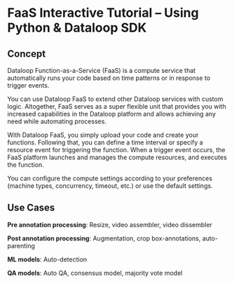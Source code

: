 # FaaS Interactive Tutorial – Using Python & Dataloop SDK  
## Concept  
  
Dataloop Function-as-a-Service (FaaS) is a compute service that automatically runs your code based on time patterns or in response to trigger events.  
  
You can use Dataloop FaaS to extend other Dataloop services with custom logic. Altogether, FaaS serves as a super flexible unit that provides you with increased capabilities in the Dataloop platform and allows achieving any need while automating processes.  
  
With Dataloop FaaS, you simply upload your code and create your functions. Following that, you can define a time interval or specify a resource event for triggering the function. When a trigger event occurs, the FaaS platform launches and manages the compute resources, and executes the function.  
  
You can configure the compute settings according to your preferences (machine types, concurrency, timeout, etc.) or use the default settings.  
  
  
  
## Use Cases  
  
**Pre annotation processing**: Resize, video assembler, video dissembler  
  
**Post annotation processing**: Augmentation, crop box-annotations, auto-parenting  
  
**ML models**: Auto-detection  
  
**QA models**: Auto QA, consensus model, majority vote model  
  

